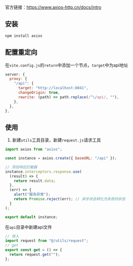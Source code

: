 官方链接：https://www.axios-http.cn/docs/intro

## 安装
```bash
npm install axios
```

## 配置重定向
在`vite.config.js`的`return`中添加一个节点，`target`中为api地址
```js
server: {  
  proxy: {  
    "/api": {  
      target: "http://localhost:8041",  
      changeOrigin: true,  
      rewrite: (path) => path.replace(/^\/api/, ""),  
    },  
  },  
},
```

## 使用
1. 新建`utils`工具目录，新建`request.js`请求工具
```js
import axios from "axios";

const instance = axios.create({ baseURL: "/api" });

// 添加响应拦截器
instance.interceptors.response.use(
  (result) => {
    return result.data;
  },
  (err) => {
    alert("服务异常");
    return Promise.reject(err); // 异步状态转化为失败的状态
  }
);

export default instance;
```

在`api`目录中新建api文件
```js
// 导入
import request from "@/utils/request";
// get
export const get = () => {
  return request.get("");
};
```